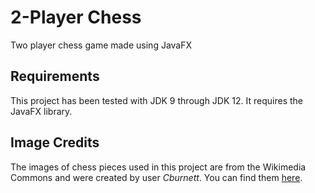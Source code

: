 # 2-Player Chess
 Two player chess game made using JavaFX

 ## Requirements
 This project has been tested with JDK 9 through JDK 12. It requires the JavaFX library.

## Image Credits
The images of chess pieces used in this project are from the Wikimedia Commons and were created by user _Cburnett_. You can find them [here](https://en.wikipedia.org/wiki/Chess_piece#/media/File:Chess_klt45.svg).
